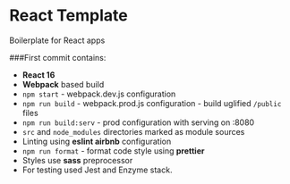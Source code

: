 # React Template

Boilerplate for React apps

###First commit contains:

* **React 16**
* **Webpack** based build
* `npm start` - webpack.dev.js configuration
* `npm run build` - webpack.prod.js configuration - build uglified `/public` files
* `npm run build:serv` - prod configuration with serving on :8080
* `src` and `node_modules` directories marked as module sources
* Linting using **eslint airbnb** configuration
* `npm run format` - format code style using **prettier**
* Styles use **sass** preprocessor
* For testing used Jest and Enzyme stack.
